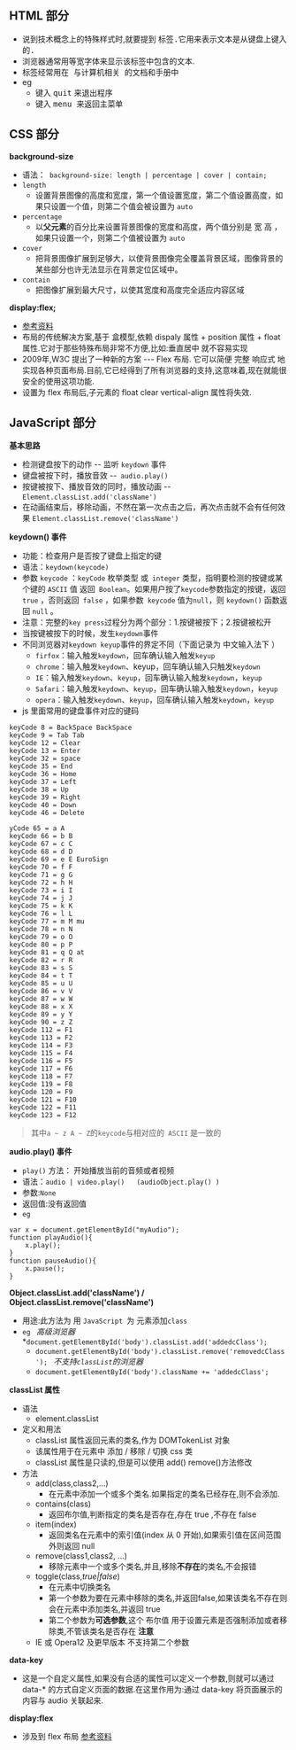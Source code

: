 ## HTML 部分
 **<kbd>**
 * 说到技术概念上的特殊样式时,就要提到 <kbd> 标签.它用来表示文本是从键盘上键入的.
 * 浏览器通常用等宽字体来显示该标签中包含的文本.
 * <kbd> 标签经常用在 与计算机相关 的文档和手册中
 * eg
    * 键入 <kbd>quit</kbd> 来退出程序
    * 键入 <kbd> menu </kbd>  来返回主菜单



## CSS 部分

**background-size**
* 语法：``` background-size: length | percentage | cover | contain;```
* ```length``` 
    * 设置背景图像的高度和宽度，第一个值设置宽度，第二个值设置高度，如果只设置一个值，则第二个值会被设置为 ```auto```
* ```percentage``` 
    * 以**父元素**的百分比来设置背景图像的宽度和高度，两个值分别是 宽 高 ，如果只设置一个，则第二个值被设置为 ```auto```
* ```cover```
    * 把背景图像扩展到足够大，以使背景图像完全覆盖背景区域，图像背景的某些部分也许无法显示在背景定位区域中。
* ```contain```
    * 把图像扩展到最大尺寸，以使其宽度和高度完全适应内容区域

**display:flex;**
* [参考资料](http://www.ruanyifeng.com/blog/2015/07/flex-grammar.html)
* 布局的传统解决方案,基于 盒模型,依赖 dispaly 属性 +  position 属性 + float 属性.它对于那些特殊布局非常不方便,比如:垂直居中 就不容易实现
* 2009年,W3C 提出了一种新的方案 --- Flex 布局. 它可以简便 完整 响应式 地实现各种页面布局.目前,它已经得到了所有浏览器的支持,这意味着,现在就能很安全的使用这项功能.
* 设置为 flex 布局后,子元素的 float clear vertical-align 属性将失效.



## JavaScript 部分

**基本思路**
* 检测键盘按下的动作 -- 监听 ```keydown``` 事件
* 键盘被按下时，播放音效 --``` audio.play()```
* 按键被按下、播放音效的同时，播放动画 -- ```Element.classList.add('className')```
* 在动画结束后，移除动画，不然在第一次点击之后，再次点击就不会有任何效果 ```Element.classList.remove('className')```

**keydown() 事件**

* 功能：检查用户是否按了键盘上指定的键
* 语法：```keydown(keycode)```
* 参数 ```keycode``` ：```keyCode``` 枚举类型 或``` integer``` 类型，指明要检测的按键或某个键的 ```ASCII``` 值 返回``` Boolean```。如果用户按了``` keycode ```参数指定的按键，返回 ```true``` ，否则返回``` false``` ，如果参数``` keycode``` 值为``` null ```，则 ```keydown()``` 函数返回 ```null``` 。
* 注意：完整的``` key press ```过程分为两个部分：1.按键被按下；2.按键被松开
* 当按键被按下的时候，发生``` keydown ```事件
* 不同浏览器对``` keydown keyup ```事件的界定不同（下面记录为 中文输入法下 ）
    * ```firfox```：输入触发```keydown```，回车确认输入触发```keyup```
    * ```chrome```：输入触发```keydown```、keyup，回车确认输入只触发```keydown```
    * ```IE```：输入触发```keydown```、```keyup```，回车确认输入触发```keydown```，```keyup```
    * ```Safari```：输入触发```keydown```、```keyup```，回车确认输入触发```keydown```，```keyup```
    * ```opera```：输入触发```keydown```、```keyup```，回车确认输入触发```keydown```，```keyup```
* js 里面常用的键盘事件对应的键码
```
keyCode 8 = BackSpace BackSpace
keyCode 9 = Tab Tab
keyCode 12 = Clear
keyCode 13 = Enter
keyCode 32 = space  
keyCode 35 = End
keyCode 36 = Home
keyCode 37 = Left
keyCode 38 = Up
keyCode 39 = Right
keyCode 40 = Down
keyCode 46 = Delete

yCode 65 = a A
keyCode 66 = b B
keyCode 67 = c C
keyCode 68 = d D
keyCode 69 = e E EuroSign
keyCode 70 = f F
keyCode 71 = g G
keyCode 72 = h H
keyCode 73 = i I
keyCode 74 = j J
keyCode 75 = k K
keyCode 76 = l L
keyCode 77 = m M mu
keyCode 78 = n N
keyCode 79 = o O
keyCode 80 = p P
keyCode 81 = q Q at
keyCode 82 = r R
keyCode 83 = s S
keyCode 84 = t T
keyCode 85 = u U
keyCode 86 = v V
keyCode 87 = w W
keyCode 88 = x X
keyCode 89 = y Y
keyCode 90 = z Z
keyCode 112 = F1
keyCode 113 = F2
keyCode 114 = F3
keyCode 115 = F4
keyCode 116 = F5
keyCode 117 = F6
keyCode 118 = F7
keyCode 119 = F8
keyCode 120 = F9
keyCode 121 = F10
keyCode 122 = F11
keyCode 123 = F12

```
> 其中``` a ~ z A ~ Z ```的``` keycode ```与相对应的``` ASCII``` 是一致的

**audio.play() 事件**
* ```play()``` 方法： 开始播放当前的音频或者视频
* 语法：```audio | video.play()   (audioObject.play() )```
* 参数:```None```
* 返回值:没有返回值
* ```eg```
``` 
var x = document.getElementById("myAudio");
function playAudio(){
    x.play();
}
function pauseAudio(){
    x.pause();
}

```


**Object.classList.add('className') / Object.classList.remove('className')**

* 用途:此方法为 用 ```JavaScript ```为 元素添加``` class  ```
* ```eg ```
*高级浏览器*
    *``` document.getElementById('body').classList.add('addedcClass');  ```
    * ``` document.getElementById('body').classList.remove('removedcClass');  ```
*不支持``` classList ```的浏览器*
    * ```document.getElementById('body').className += 'addedcClass';  ```

**classList 属性**
* 语法
    * element.classList
* 定义和用法
    * classList 属性返回元素的类名,作为 DOMTokenList 对象
    * 该属性用于在元素中 添加 / 移除 / 切换 css 类
    * classList 属性是只读的,但是可以使用 add() remove()方法修改
* 方法
    * add(class,class2,...)
        * 在元素中添加一个或多个类名.如果指定的类名已经存在,则不会添加.
    * contains(class)
        * 返回布尔值,判断指定的类名是否存在,存在 true ,不存在 false
    * item(index)
        * 返回类名在元素中的索引值(index 从 0  开始),如果索引值在区间范围外则返回 null
    * remove(class1,class2, ...)
        * 移除元素中一个或多个类名,并且,移除**不存在**的类名,不会报错
    * toggle(class,*true|false*)
        * 在元素中切换类名
        * 第一个参数为要在元素中移除的类名,并返回false,如果该类名不存在则会在元素中添加类名,并返回 true
        * 第二个参数为**可选参数**,这个 布尔值 用于设置元素是否强制添加或者移除类,不管该类名是否存在
    **注意**
    * IE 或 Opera12 及更早版本 不支持第二个参数


**data-key**
* 这是一个自定义属性,如果没有合适的属性可以定义一个参数,则就可以通过 data-* 的方式自定义页面的数据.在这里作用为:通过 data-key 将页面展示的内容与 audio 关联起来.

**display:flex**
* 涉及到 flex 布局   [参考资料](http://www.ruanyifeng.com/blog/2015/07/flex-grammar.html)


    


